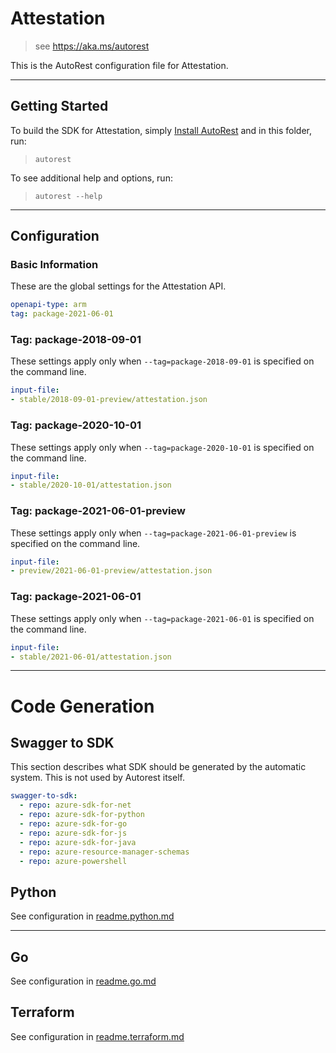 # Attestation
    
> see https://aka.ms/autorest

This is the AutoRest configuration file for Attestation.



---
## Getting Started 
To build the SDK for Attestation, simply [Install AutoRest](https://aka.ms/autorest/install) and in this folder, run:

> `autorest`

To see additional help and options, run:

> `autorest --help`
---

## Configuration



### Basic Information 
These are the global settings for the Attestation API.

``` yaml
openapi-type: arm
tag: package-2021-06-01
```

### Tag: package-2018-09-01

These settings apply only when `--tag=package-2018-09-01` is specified on the command line.

``` yaml $(tag) == 'package-2018-09-01'
input-file:
- stable/2018-09-01-preview/attestation.json
```

### Tag: package-2020-10-01

These settings apply only when `--tag=package-2020-10-01` is specified on the command line.

``` yaml $(tag) == 'package-2020-10-01'
input-file:
- stable/2020-10-01/attestation.json
```

### Tag: package-2021-06-01-preview

These settings apply only when `--tag=package-2021-06-01-preview` is specified on the command line.

``` yaml $(tag) == 'package-2021-06-01-preview'
input-file:
- preview/2021-06-01-preview/attestation.json
```

### Tag: package-2021-06-01

These settings apply only when `--tag=package-2021-06-01` is specified on the command line.

``` yaml $(tag) == 'package-2021-06-01'
input-file:
- stable/2021-06-01/attestation.json
```

---
# Code Generation

## Swagger to SDK

This section describes what SDK should be generated by the automatic system.
This is not used by Autorest itself.

``` yaml $(swagger-to-sdk)
swagger-to-sdk:
  - repo: azure-sdk-for-net
  - repo: azure-sdk-for-python
  - repo: azure-sdk-for-go
  - repo: azure-sdk-for-js
  - repo: azure-sdk-for-java
  - repo: azure-resource-manager-schemas
  - repo: azure-powershell
```

## Python

See configuration in [readme.python.md](./readme.python.md)

---
## Go

See configuration in [readme.go.md](./readme.go.md)

## Terraform

See configuration in [readme.terraform.md](./readme.terraform.md)



